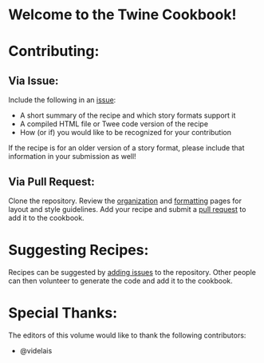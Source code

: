 # Welcome to the Twine Cookbook!

# Contributing:

## Via Issue:
Include the following in an [issue](https://github.com/iftechfoundation/twine-cookbook/issues):
* A short summary of the recipe and which story formats support it
* A compiled HTML file or Twee code version of the recipe
* How (or if) you would like to be recognized for your contribution

If the recipe is for an older version of a story format, please include that information in your submission as well!

## Via Pull Request:

Clone the repository. Review the [organization](organization.md) and [formatting](formatting.md) pages for layout and style guidelines. Add your recipe and submit a [pull request](https://github.com/iftechfoundation/twine-cookbook/pulls) to add it to the cookbook.

# Suggesting Recipes:

Recipes can be suggested by [adding issues](https://github.com/iftechfoundation/twine-cookbook/issues) to the repository. Other people can then volunteer to generate the code and add it to the cookbook.

# Special Thanks:

The editors of this volume would like to thank the following contributors:
* @videlais

